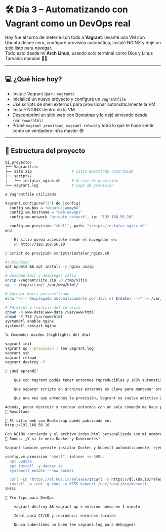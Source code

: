 # 🛠️ Día 3 – Automatizando con Vagrant como un DevOps real

Hoy fue el turno de meterle con todo a **Vagrant**: levanté una VM con Ubuntu desde cero, configuré provisión automática, instalé NGINX y dejé un sitio listo para navegar.  
Todo esto desde mi **Arch Linux**, usando solo terminal como Dios y Linus Torvalds mandan 🧔🐧.

---

## 💻 ¿Qué hice hoy?

- Instalé Vagrant (`paru vagrant`)
- Inicialicé un nuevo proyecto y configuré un `Vagrantfile`
- Usé scripts de shell externos para provisionar automáticamente la VM
- Instalé NGINX dentro de la VM
- Descomprimí un sitio web con Bootstrap y lo dejé sirviendo desde `/var/www/html/`
- Probé `vagrant provision`, `vagrant reload` y todo lo que te hace sentir como un verdadero infra master 😎

---

## 📁 Estructura del proyecto

```bash
mi_proyecto/
├── Vagrantfile
├── site.zip                  # Sitio Bootstrap comprimido
├── scripts/
│   └── instalar_nginx.sh     # Script de provisión
└── vagrant.log               # Logs de provisión

⚙️ Vagrantfile utilizado

Vagrant.configure("2") do |config|
  config.vm.box = "ubuntu/jammy64"
  config.vm.hostname = "web-devops"
  config.vm.network "private_network", ip: "192.168.56.10"

  config.vm.provision "shell", path: "scripts/instalar_nginx.sh"
end

    El sitio queda accesible desde el navegador en:
    👉 http://192.168.56.10

🧪 Script de provisión scripts/instalar_nginx.sh

#!/bin/bash
apt update && apt install -y nginx unzip

# Descomprimir y desplegar sitio
unzip /vagrant/site.zip -d /tmp/sitio
cp -r /tmp/sitio/* /var/www/html/

# Agregar marca personalizada
echo "<!-- Desplegado automáticamente por Javi el $(date) -->" >> /var/www/html/index.html

# Permisos y reinicio del servicio
chown -R www-data:www-data /var/www/html
chmod -R 755 /var/www/html
systemctl enable nginx
systemctl restart nginx

🔍 Comandos usados (highlights del día)

vagrant init
vagrant up --provision | tee vagrant.log
vagrant ssh
vagrant reload
vagrant destroy -f

🌟 ¿Qué aprendí?

    Que con Vagrant podés tener entornos reproducibles y 100% automatizados.

    Que separar scripts en archivos externos es clave para mantener orden.

    Que una vez que entendés la provisión… Vagrant se vuelve adictivo 🔁

Además, poder destruir y recrear entornos con un solo comando me hace pensar lo genial que es esto para testing, demos, labs o pipelines.
📸 Resultado

📍 El sitio web con Bootstrap quedó publicado en:
http://192.168.56.10

Con NGINX corriendo y el archivo index.html personalizado con mi nombre y fecha.
🧠 Bonus: ¿Y si le meto Docker y Kubernetes?

Vagrant también permite instalar Docker y kubectl automáticamente, ejemplo:

config.vm.provision "shell", inline: <<-SHELL
  apt update
  apt install -y docker.io
  systemctl enable --now docker

  curl -LO "https://dl.k8s.io/release/$(curl -s https://dl.k8s.io/release/stable.txt)/bin/linux/amd64/kubectl"
  install -o root -g root -m 0755 kubectl /usr/local/bin/kubectl
SHELL

📌 Pro tips para DevOps

    vagrant destroy && vagrant up = entorno nuevo en 1 minuto

    Ideal para CI/CD y reproducir entornos locales

    Nunca subestimes un buen tee vagrant.log para debuggear
